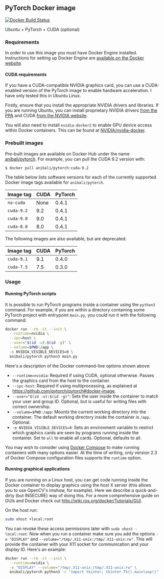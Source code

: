 ## PyTorch Docker image

[![Docker Build Status](https://img.shields.io/docker/build/anibali/pytorch.svg)](https://hub.docker.com/r/anibali/pytorch/)

Ubuntu + PyTorch + CUDA (optional)


### Requirements

In order to use this image you must have Docker Engine installed. Instructions
for setting up Docker Engine are
[available on the Docker website](https://docs.docker.com/engine/installation/).

#### CUDA requirements

If you have a CUDA-compatible NVIDIA graphics card, you can use a CUDA-enabled
version of the PyTorch image to enable hardware acceleration. I have only
tested this in Ubuntu Linux.

Firstly, ensure that you install the appropriate NVIDIA drivers and libraries.
If you are running Ubuntu, you can install proprietary NVIDIA drivers
[from the PPA](https://launchpad.net/~graphics-drivers/+archive/ubuntu/ppa)
and CUDA [from the NVIDIA website](https://developer.nvidia.com/cuda-downloads).

You will also need to install `nvidia-docker2` to enable GPU device access
within Docker containers. This can be found at
[NVIDIA/nvidia-docker](https://github.com/NVIDIA/nvidia-docker).


### Prebuilt images

Pre-built images are available on Docker Hub under the name
[anibali/pytorch](https://hub.docker.com/r/anibali/pytorch/). For example,
you can pull the CUDA 9.2 version with:

```bash
$ docker pull anibali/pytorch:cuda-9.2
```

The table below lists software versions for each of the currently supported
Docker image tags available for `anibali/pytorch`.

| Image tag  | CUDA | PyTorch |
|------------|------|---------|
| `no-cuda`  | None | 0.4.1   |
| `cuda-9.2` | 9.2  | 0.4.1   |
| `cuda-9.0` | 9.0  | 0.4.1   |
| `cuda-8.0` | 8.0  | 0.4.1   |

The following images are also available, but are deprecated.

| Image tag  | CUDA | PyTorch |
|------------|------|---------|
| `cuda-9.1` | 9.1  | 0.4.0   |
| `cuda-7.5` | 7.5  | 0.3.0   |


### Usage

#### Running PyTorch scripts

It is possible to run PyTorch programs inside a container using the
`python3` command. For example, if you are within a directory containing
some PyTorch project with entrypoint `main.py`, you could run it with
the following command:

```sh
docker run --rm -it --init \
  --runtime=nvidia \
  --ipc=host \
  --user="$(id -u):$(id -g)" \
  --volume=$PWD:/app \
  -e NVIDIA_VISIBLE_DEVICES=0 \
  anibali/pytorch python3 main.py
```

Here's a description of the Docker command-line options shown above:

* `--runtime=nvidia`: Required if using CUDA, optional otherwise. Passes the
  graphics card from the host to the container.
* `--ipc-host`: Required if using multiprocessing, as explained at
  https://github.com/pytorch/pytorch#docker-image.
* `--user="$(id -u):$(id -g)"`: Sets the user inside the container to match your
  user and group ID. Optional, but is useful for writing files with correct
  ownership.
* `--volume=$PWD:/app`: Mounts the current working directory into the container.
  The default working directory inside the container is `/app`. Optional.
* `-e NVIDIA_VISIBLE_DEVICES=0`: Sets an environment variable to restrict which
  graphics cards are seen by programs running inside the container. Set to `all`
  to enable all cards. Optional, defaults to all.

You may wish to consider using [Docker Compose](https://docs.docker.com/compose/)
to make running containers with many options easier. At the time of writing,
only version 2.3 of Docker Compose configuration files supports the `runtime`
option.

#### Running graphical applications

If you are running on a Linux host, you can get code running inside the Docker
container to display graphics using the host X server (this allows you to use
OpenCV's imshow, for example). Here we describe a quick-and-dirty (but INSECURE)
way of doing this. For a more comprehensive guide on GUIs and Docker check out
http://wiki.ros.org/docker/Tutorials/GUI.

On the host run:

```sh
sudo xhost +local:root
```

You can revoke these access permissions later with `sudo xhost -local:root`.
Now when you run a container make sure you add the options `-e "DISPLAY"` and
`--volume="/tmp/.X11-unix:/tmp/.X11-unix:rw"`. This will provide the container
with your X11 socket for communication and your display ID. Here's an
example:

```sh
docker run --rm -it --init \
  --runtime=nvidia \
  -e "DISPLAY" --volume="/tmp/.X11-unix:/tmp/.X11-unix:rw" \
  anibali/pytorch python3 -c "import tkinter; tkinter.Tk().mainloop()"
```
